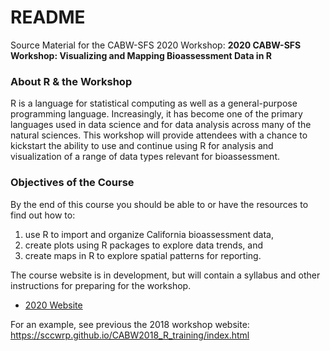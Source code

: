 # README

Source Material for the CABW-SFS 2020 Workshop: **2020 CABW-SFS Workshop: Visualizing and Mapping Bioassessment Data in R**

### About R & the Workshop
R is a language for statistical computing as well as a general-purpose programming language. Increasingly, it has become one of the primary languages used in data science and for data analysis across many of the natural sciences. This workshop will provide attendees with a chance to kickstart the ability to use and continue using R for analysis and visualization of a range of data types relevant for bioassessment. 

### Objectives of the Course

By the end of this course you should be able to or have the resources to find out how to: 

 1. use R to import and organize California bioassessment data, 
 2. create plots using R packages to explore data trends, and 
 3. create maps in R to explore spatial patterns for reporting. 

The course website is in development, but will contain a syllabus and other instructions for preparing for the workshop. 

 - [2020 Website](https://ucd-cws.github.io/CABW2020_R_training)

For an example, see previous the 2018 workshop website: https://sccwrp.github.io/CABW2018_R_training/index.html
